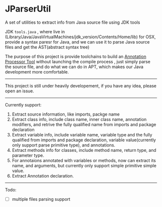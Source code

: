 # JParserUtil
A set of utilities to extract info from Java source file using JDK tools

JDK ``tools.java`` , where live in (Library/Java/JavaVirtualMachines/jdk_version/Contents/Home/lib) for OSX, provide a syntax paresr for Java, and we can use it to parse Java source files and get the AST(abstract syntax tree)

The purpose of this project is provide toolchains to build an [Annotation Processor Tool](http://docs.oracle.com/javase/7/docs/technotes/guides/apt/) without launching the compile process , just simply parse the source file, and do what we can do in APT, which makes our Java development more comfortable.

-------

This project is still under heavily developement, if you have any idea, please open an issue.

-----
Currently support:

1. Extract source information, like imports, packge name
2.  Extract class info, include class name, inner class name, annotation modifiers, and retrive the fully qualified name from imports and package declaration
3. Extract variable info, include variable name, variable type and the fully qualified from imports and package declaration, variable value(currently only support parse primitive type), and annotations. 
4. Extract methods info for classes, include method name, return type, and parameter type.
4. For annotaions annotated with variables or methods, now can extract its name, and arguments, but currently only support simple primitive simple value. 
5. Extract Annotation declaration.

---

Todo: 

- [ ] multiple files parsing support
